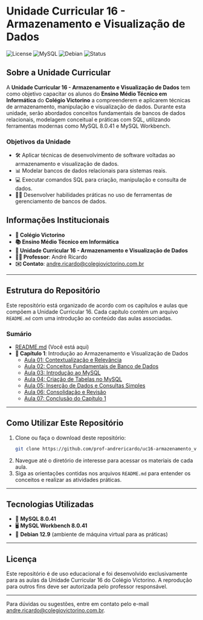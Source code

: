 # Unidade Curricular 16 - Armazenamento e Visualização de Dados

![License](https://img.shields.io/badge/license-educational-blue) ![MySQL](https://img.shields.io/badge/MySQL-8.0.41-blue) ![Debian](https://img.shields.io/badge/Debian-12.9-orange) ![Status](https://img.shields.io/badge/status-active-success)

## Sobre a Unidade Curricular
A **Unidade Curricular 16 - Armazenamento e Visualização de Dados** tem como objetivo capacitar os alunos do **Ensino Médio Técnico em Informática** do **Colégio Victorino** a compreenderem e aplicarem técnicas de armazenamento, manipulação e visualização de dados. Durante esta unidade, serão abordados conceitos fundamentais de bancos de dados relacionais, modelagem conceitual e práticas com SQL, utilizando ferramentas modernas como MySQL 8.0.41 e MySQL Workbench.

### Objetivos da Unidade
- 🛠️ Aplicar técnicas de desenvolvimento de software voltadas ao armazenamento e visualização de dados.
- 📊 Modelar bancos de dados relacionais para sistemas reais.
- 💻 Executar comandos SQL para criação, manipulação e consulta de dados.
- 🧑‍💻 Desenvolver habilidades práticas no uso de ferramentas de gerenciamento de bancos de dados.

## Informações Institucionais
- **🏫 Colégio Victorino**
- **📚 Ensino Médio Técnico em Informática**
- **📂 Unidade Curricular 16 - Armazenamento e Visualização de Dados**
- **👨‍🏫 Professor**: André Ricardo
- **✉️ Contato**: [andre.ricardo@colegiovictorino.com.br](mailto:andre.ricardo@colegiovictorino.com.br)

---

## Estrutura do Repositório
Este repositório está organizado de acordo com os capítulos e aulas que compõem a Unidade Curricular 16. Cada capítulo contém um arquivo `README.md` com uma introdução ao conteúdo das aulas associadas.

### Sumário

- [README.md](./README.md) (Você está aqui)
- **📖 Capítulo 1**: Introdução ao Armazenamento e Visualização de Dados
  - [Aula 01: Contextualização e Relevância](capitulo01/aula01.md)
  - [Aula 02: Conceitos Fundamentais de Banco de Dados](capitulo01/aula02.md)
  - [Aula 03: Introdução ao MySQL](capitulo01/aula03.md)
  - [Aula 04: Criação de Tabelas no MySQL](capitulo01/aula04.md)
  - [Aula 05: Inserção de Dados e Consultas Simples](capitulo01/aula05.md)
  - [Aula 06: Consolidação e Revisão](capitulo01/aula06.md)
  - [Aula 07: Conclusão do Capítulo 1](capitulo01/aula07.md)

---

## Como Utilizar Este Repositório
1. Clone ou faça o download deste repositório:
   ```bash
   git clone https://github.com/prof-andrericardo/uc16-armazenamento_visualizacao_de_dados.git
   ```
2. Navegue até o diretório de interesse para acessar os materiais de cada aula.
3. Siga as orientações contidas nos arquivos `README.md` para entender os conceitos e realizar as atividades práticas.

---

## Tecnologias Utilizadas
- 🐬 **MySQL 8.0.41**
- 🖥️ **MySQL Workbench 8.0.41**
- 🐧 **Debian 12.9** (ambiente de máquina virtual para as práticas)

---

## Licença
Este repositório é de uso educacional e foi desenvolvido exclusivamente para as aulas da Unidade Curricular 16 do Colégio Victorino. A reprodução para outros fins deve ser autorizada pelo professor responsável.

---

Para dúvidas ou sugestões, entre em contato pelo e-mail [andre.ricardo@colegiovictorino.com.br](mailto:andre.ricardo@colegiovictorino.com.br).
